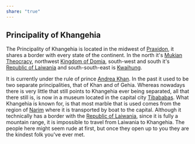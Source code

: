 ```yaml
---
share: "true"
---
```

## Principality of Khangehia
The Principality of Khangehia is located in the midwest of [Praxidon](./Praxidon.md), it shares a border with every state of the continent. In the north it's [Mukian Theocracy](./Mukian%20Theocracy.md), northwest [Kingdom of Domia](./Kingdom%20of%20Domia.md), south-west and south it's [Republic of Laiwania](./Republic%20of%20Laiwania.md) and south-south-east is [Kwaihung](./Kwaihung.md). 

It is currently under the rule of prince [Andrea Khan](Andrea%20Khan.md). In the past it used to be two separate principalities, that of Khan and of Gehia. Whereas nowadays there is very little that still points to Khangehia ever being separated, all that there still is, is now in a museum located in the capital city [Tibababas](Tibababas.md). What Khangehia is known for, is that most marble that is used comes from the region of [Narim](Narim.md) where it is transported by boat to the capital. Although it technically has a border with the [Republic of Laiwania](./Republic%20of%20Laiwania.md), since it is fully a mountain range, it is impossible to travel from Laiwania to Khangehia. The people here might seem rude at first, but once they open up to you they are the kindest folk you've ever met.

